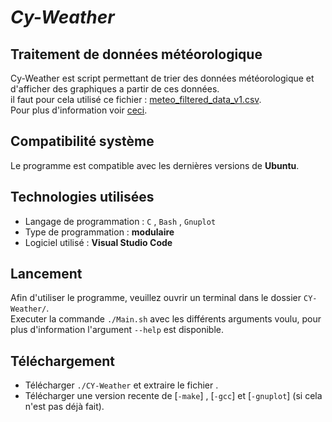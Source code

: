 # ***Cy-Weather***


## Traitement de données météorologique

Cy-Weather est script permettant de trier des données météorologique et d'afficher des graphiques a partir de ces données. <br>il faut pour cela utilisé ce fichier : [meteo_filtered_data_v1.csv](https://drive.google.com/file/d/19gXdK2M10TQjkAPbbgej761GCoVNlev2/view?usp=sharing).<br>Pour plus d'information voir [ceci](https://drive.google.com/file/d/1b7KFJtJ5EfPHIbNoQVgvELa5dNpfodbX/view?usp=sharing\n).
## Compatibilité système

Le programme est compatible avec les dernières versions de **Ubuntu**.

## Technologies utilisées

* Langage de programmation : <code>C</code> , <code>Bash</code> , <code>Gnuplot </code>
* Type de programmation : **modulaire**
* Logiciel utilisé : **Visual Studio Code**

## Lancement
Afin d'utiliser le programme, veuillez ouvrir un terminal dans le dossier <code>CY-Weather/</code>.<br/> 
Executer la commande <code>./Main.sh</code> avec les différents arguments voulu, pour plus d'information l'argument <code>--help</code> est disponible.

## Téléchargement
* Télécharger <code>./CY-Weather</code> et extraire le fichier .
* Télécharger une version recente de [<code>-make</code>] , [<code>-gcc</code>]  et [<code>-gnuplot</code>] (si cela n'est pas déjà fait).